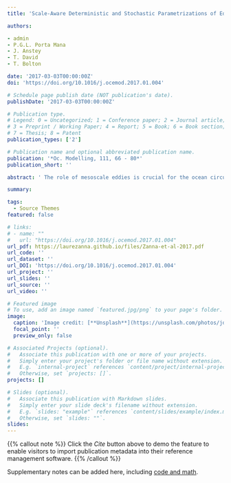 ```yaml
---
title: 'Scale-Aware Deterministic and Stochastic Parametrizations of Eddy-Mean Flow Interaction'

authors:

- admin
- P.G.L. Porta Mana
- J. Anstey
- T. David
- T. Bolton

date: '2017-03-03T00:00:00Z'
doi: 'https://doi.org/10.1016/j.ocemod.2017.01.004'

# Schedule page publish date (NOT publication's date).
publishDate: '2017-03-03T00:00:00Z'

# Publication type.
# Legend: 0 = Uncategorized; 1 = Conference paper; 2 = Journal article;
# 3 = Preprint / Working Paper; 4 = Report; 5 = Book; 6 = Book section;
# 7 = Thesis; 8 = Patent
publication_types: ['2']

# Publication name and optional abbreviated publication name.
publication: '*Oc. Modelling, 111, 66 - 80*'
publication_short: ''

abstract: ' The role of mesoscale eddies is crucial for the ocean circulation and its energy budget. The sub-grid scale eddy variability needs to be parametrized in ocean models, even at so-called eddy permitting resolutions. Porta Mana and Zanna (2014) propose an eddy parametrization based on a non-Newtonian stress which depends on the partially resolved scales and their variability. In the present study, we test two versions of the parametrization, one deterministic and one stochastic, at coarse and eddy-permitting resolutions in a double gyre quasi-geostrophic model. The parametrization leads to drastic improvements in the mean state and variability of the ocean state, namely in the jet rectification and the kinetic-energy spectra as a function of wavenumber and frequency for eddy permitting models. The parametrization also appears to have a stabilizing effect on the model, especially the stochastic version. The parametrization possesses attractive features for implementation in global models: very little computational cost, it is flow aware and uses the properties of the underlying flow. The deterministic coefficient is scale-aware, while the stochastic parameter is scale- and flow-aware with dependence on resolution, stratification and wind forcing.'

summary: 

tags:
  - Source Themes
featured: false

# links:
# - name: ""
#   url: "https://doi.org/10.1016/j.ocemod.2017.01.004"
url_pdf: https://laurezanna.github.io/files/Zanna-et-al-2017.pdf
url_code: ''
url_dataset: ''
url_DOI: 'https://doi.org/10.1016/j.ocemod.2017.01.004'
url_project: ''
url_slides: ''
url_source: ''
url_video: ''

# Featured image
# To use, add an image named `featured.jpg/png` to your page's folder.
image:
  caption: 'Image credit: [**Unsplash**](https://unsplash.com/photos/jdD8gXaTZsc)'
  focal_point: ''
  preview_only: false

# Associated Projects (optional).
#   Associate this publication with one or more of your projects.
#   Simply enter your project's folder or file name without extension.
#   E.g. `internal-project` references `content/project/internal-project/index.md`.
#   Otherwise, set `projects: []`.
projects: []

# Slides (optional).
#   Associate this publication with Markdown slides.
#   Simply enter your slide deck's filename without extension.
#   E.g. `slides: "example"` references `content/slides/example/index.md`.
#   Otherwise, set `slides: ""`.
slides:
---
```


{{% callout note %}}
Click the _Cite_ button above to demo the feature to enable visitors to import publication metadata into their reference management software.
{{% /callout %}}

Supplementary notes can be added here, including [code and math](https://wowchemy.com/docs/content/writing-markdown-latex/).
